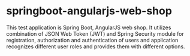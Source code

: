 # springboot-angularjs-web-shop

This test application is Spring Boot, AngularJS web shop. It utilizes combination of 
JSON Web Token (JWT) and Spring Security module for registration, authorization and 
authentication of users and application recognizes different user roles and provides 
them with different options.
